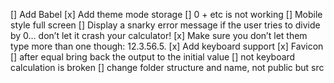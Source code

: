 [] Add Babel
[x] Add theme mode storage
[] 0 + etc is not working
[] Mobile style full screen
[] Display a snarky error message if the user tries to divide by 0… don’t let it crash your calculator!
[x] Make sure you don’t let them type more than one though: 12.3.56.5.
[x] Add keyboard support
[x] Favicon
[] after equal bring back the output to the initial value
[] not keyboard calculation is broken
[] change folder structure and name, not public but src